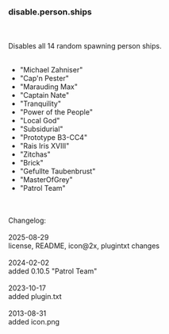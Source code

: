 ### disable.person.ships <br>
<br>
<br>
Disables all 14 random spawning person ships.<br>
<br>
<ul>
<li>	"Michael Zahniser" </li>
<li>	"Cap'n Pester" </li>
<li>	"Marauding Max" </li>
<li>	"Captain Nate" </li>
<li>	"Tranquility" </li>
<li>	"Power of the People" </li>
<li>	"Local God" </li>
<li>	"Subsidurial" </li>
<li>	"Prototype B3-CC4" </li>
<li>	"Rais Iris XVIII" </li>
<li>	"Zitchas" </li>
<li>	"Brick" </li>
<li>	"Gefullte Taubenbrust" </li>
<li>	"MasterOfGrey" </li>
<li>	"Patrol Team" </li>
</ul>
<br>
<br>
Changelog:<br>
<br>
2025-08-29<br>
license, README, icon@2x, plugintxt changes<br>
<br>
2024-02-02<br>
added 0.10.5 "Patrol Team"<br>
<br>
2023-10-17<br>
added plugin.txt<br>
<br>
2013-08-31<br>
added icon.png<br>